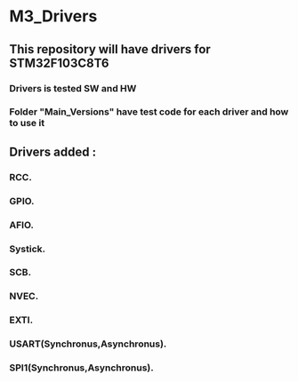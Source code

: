 # M3_Drivers
## This repository will have drivers for STM32F103C8T6
### Drivers is tested SW and HW   
### Folder "Main_Versions" have test code for each driver and how to use it 

## Drivers added : 
### RCC.
### GPIO.
### AFIO.
### Systick.
### SCB.
### NVEC.
### EXTI.
### USART(Synchronus,Asynchronus).
### SPI1(Synchronus,Asynchronus).
